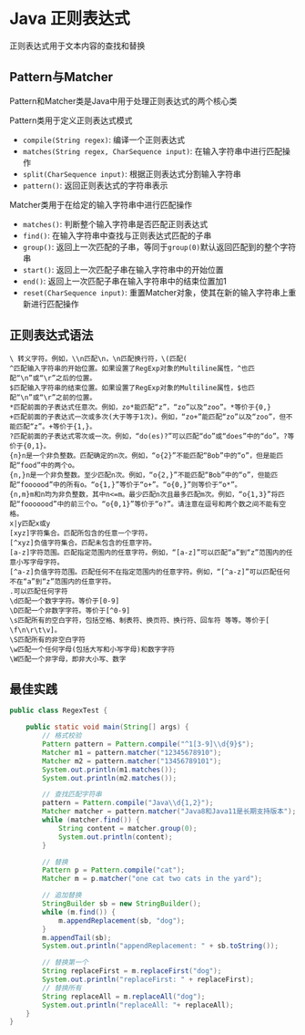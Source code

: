 # Java 正则表达式

正则表达式用于文本内容的查找和替换

## Pattern与Matcher
Pattern和Matcher类是Java中用于处理正则表达式的两个核心类


Pattern类用于定义正则表达式模式

- `compile(String regex)`: 编译一个正则表达式
- `matches(String regex, CharSequence input)`: 在输入字符串中进行匹配操作
- `split(CharSequence input)`: 根据正则表达式分割输入字符串
- `pattern()`: 返回正则表达式的字符串表示‌

Matcher类用于在给定的输入字符串中进行匹配操作

- `matches()`: 判断整个输入字符串是否匹配正则表达式
- `find()`: 在输入字符串中查找与正则表达式匹配的子串
- `group()`: 返回上一次匹配的子串，等同于`group(0)`默认返回匹配到的整个字符串
- `start()`: 返回上一次匹配子串在输入字符串中的开始位置
- `end()`: 返回上一次匹配子串在输入字符串中的结束位置加1
- `reset(CharSequence input)`: 重置Matcher对象，使其在新的输入字符串上重新进行匹配操作‌


## 正则表达式语法

```
\ 转义字符。例如，\\n匹配\n，\n匹配换行符，\(匹配(
^匹配输入字符串的开始位置。如果设置了RegExp对象的Multiline属性，^也匹配“\n”或“\r”之后的位置。
$匹配输入字符串的结束位置。如果设置了RegExp对象的Multiline属性，$也匹配“\n”或“\r”之前的位置。
*匹配前面的子表达式任意次。例如，zo*能匹配“z”，“zo”以及“zoo”。*等价于{0,}
+匹配前面的子表达式一次或多次(大于等于1次)。例如，“zo+”能匹配“zo”以及“zoo”，但不能匹配“z”。+等价于{1,}。
?匹配前面的子表达式零次或一次。例如，“do(es)?”可以匹配“do”或“does”中的“do”。?等价于{0,1}。
{n}n是一个非负整数。匹配确定的n次。例如，“o{2}”不能匹配“Bob”中的“o”，但是能匹配“food”中的两个o。
{n,}n是一个非负整数。至少匹配n次。例如，“o{2,}”不能匹配“Bob”中的“o”，但能匹配“foooood”中的所有o。“o{1,}”等价于“o+”。“o{0,}”则等价于“o*”。
{n,m}m和n均为非负整数，其中n<=m。最少匹配n次且最多匹配m次。例如，“o{1,3}”将匹配“fooooood”中的前三个o。“o{0,1}”等价于“o?”。请注意在逗号和两个数之间不能有空格。
x|y匹配x或y
[xyz]字符集合。匹配所包含的任意一个字符。
[^xyz]负值字符集合。匹配未包含的任意字符。
[a-z]字符范围。匹配指定范围内的任意字符。例如，“[a-z]”可以匹配“a”到“z”范围内的任意小写字母字符。
[^a-z]负值字符范围。匹配任何不在指定范围内的任意字符。例如，“[^a-z]”可以匹配任何不在“a”到“z”范围内的任意字符。
.可以匹配任何字符
\d匹配一个数字字符。等价于[0-9]
\D匹配一个非数字字符。等价于[^0-9]
\s匹配所有的空白字符，包括空格、制表符、换页符、换行符、回车符 等等。等价于[ \f\n\r\t\v]。
\S匹配所有的非空白字符
\w匹配一个任何字母(包括大写和小写字母)和数字字符
\W匹配一个非字母，即非大小写、数字
```

## 最佳实践

```java
public class RegexTest {

    public static void main(String[] args) {
        // 格式校验
        Pattern pattern = Pattern.compile("^1[3-9]\\d{9}$");
        Matcher m1 = pattern.matcher("12345678910");
        Matcher m2 = pattern.matcher("13456789101");
        System.out.println(m1.matches());
        System.out.println(m2.matches());

        // 查找匹配字符串
        pattern = Pattern.compile("Java\\d{1,2}");
        Matcher matcher = pattern.matcher("Java8和Java11是长期支持版本");
        while (matcher.find()) {
            String content = matcher.group(0);
            System.out.println(content);
        }

        // 替换
        Pattern p = Pattern.compile("cat");
        Matcher m = p.matcher("one cat two cats in the yard");

        // 追加替换
        StringBuilder sb = new StringBuilder();
        while (m.find()) {
            m.appendReplacement(sb, "dog");
        }
        m.appendTail(sb);
        System.out.println("appendReplacement: " + sb.toString());

        // 替换第一个
        String replaceFirst = m.replaceFirst("dog");
        System.out.println("replaceFirst: " + replaceFirst);
        // 替换所有
        String replaceAll = m.replaceAll("dog");
        System.out.println("replaceAll: "+ replaceAll);
    }
}
```

